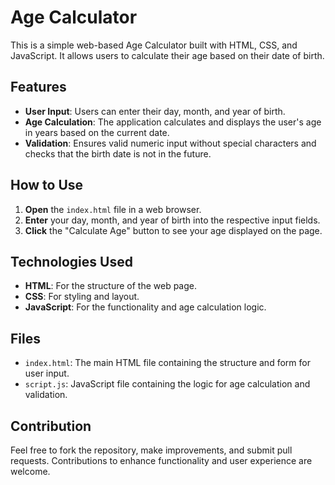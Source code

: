 # Age Calculator

This is a simple web-based Age Calculator built with HTML, CSS, and JavaScript. It allows users to calculate their age based on their date of birth.

## Features

- **User Input**: Users can enter their day, month, and year of birth.
- **Age Calculation**: The application calculates and displays the user's age in years based on the current date.
- **Validation**: Ensures valid numeric input without special characters and checks that the birth date is not in the future.

## How to Use

1. **Open** the `index.html` file in a web browser.
2. **Enter** your day, month, and year of birth into the respective input fields.
3. **Click** the "Calculate Age" button to see your age displayed on the page.

## Technologies Used

- **HTML**: For the structure of the web page.
- **CSS**: For styling and layout.
- **JavaScript**: For the functionality and age calculation logic.

## Files

- `index.html`: The main HTML file containing the structure and form for user input.
- `script.js`: JavaScript file containing the logic for age calculation and validation.

## Contribution

Feel free to fork the repository, make improvements, and submit pull requests. Contributions to enhance functionality and user experience are welcome.
